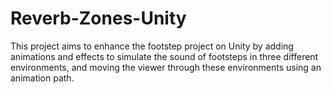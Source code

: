 # Reverb-Zones-Unity
This project aims to enhance the footstep project on Unity by adding animations and effects to simulate the sound of footsteps in three different environments, and moving the viewer through these environments using an animation path.
